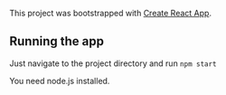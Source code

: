 This project was bootstrapped with [Create React App](https://github.com/facebook/create-react-app).

## Running the app

Just navigate to the project directory and run
`npm start`

You need node.js installed.
